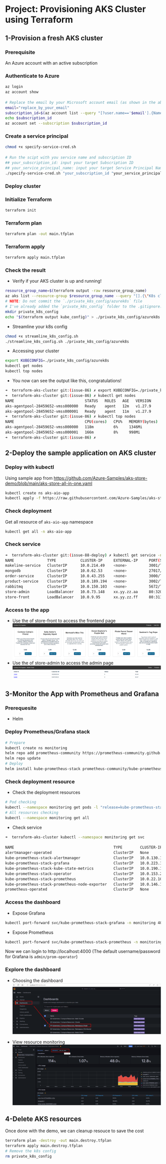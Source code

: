 # Project: Provisioning AKS Cluster using Terraform

## 1-Provision a fresh AKS cluster

### Prerequisite

An Azure account with an active subscription

### Authenticate to Azure

```bash
az login
az account show

# Replace the email by your Microsoft account email (as shown in the above command)
email="replace_by_your_email"
subscription_id=$(az account list --query "[?user.name=='$email'].{Name:name, ID:id, Default:isDefault}" | jq -r '.[].ID')
echo $subscription_id
az account set --subscription $subscription_id
```

### Create a service principal

```bash
chmod +x specify-service-cred.sh

# Run the scipt with you service name and subscription ID
## your_subscription_id: input your target Subscription ID
## your_service_principal_name: input your target Service Principal Name
./specify-service-cred.sh "your_subscription_id "your_service_principal_name"
```

### Deploy cluster

### Initialize Terraform

```bash
terraform init
```

### Terraform plan

```bash
terraform plan -out main.tfplan
```

### Terraform apply

```bash
terraform apply main.tfplan
```

### Check the result

- Verify if your AKS cluster is up and running!

```bash
resource_group_name=$(terraform output -raw resource_group_name)
az aks list --resource-group $resource_group_name --query "[].{\"K8s cluster name\":name}" --output table
# NOTE: Do not commit the `./private_k8s_config/azurek8s` file
# I've already added the `private_k8s_config` folder to the .gitignore. But just for sure!
mkdir private_k8s_config
echo "$(terraform output kube_config)" > ./private_k8s_config/azurek8s
```

- Streamline your k8s config

```bash
chmod +x streamline_k8s_config.sh
./streamline_k8s_config.sh ./private_k8s_config/azurek8s
```

- Accessing your cluster

```bash
export KUBECONFIG=./private_k8s_config/azurek8s
kubectl get nodes
kubectl top nodes
```

- You now can see the output like this, congratulations!

```bash
➜  terraform-aks-cluster git:(issue-86) ✗ export KUBECONFIG=./private_k8s_config/azurek8s
➜  terraform-aks-cluster git:(issue-86) ✗ kubectl get nodes
NAME                                STATUS   ROLES   AGE   VERSION
aks-agentpool-28459652-vmss000000   Ready    agent   12m   v1.27.9
aks-agentpool-28459652-vmss000001   Ready    agent   11m   v1.27.9
➜  terraform-aks-cluster git:(issue-86) ✗ kubectl top nodes
NAME                                CPU(cores)   CPU%   MEMORY(bytes)   MEMORY%
aks-agentpool-28459652-vmss000000   118m         6%     1346Mi          29%
aks-agentpool-28459652-vmss000001   166m         8%     998Mi           21%
➜  terraform-aks-cluster git:(issue-86) ✗
```

## 2-Deploy the sample application on AKS cluster

### Deploy with kubectl

Using sample app from https://github.com/Azure-Samples/aks-store-demo/blob/main/aks-store-all-in-one.yaml

```bash
kubectl create ns aks-aio-app
kubectl apply -f https://raw.githubusercontent.com/Azure-Samples/aks-store-demo/main/aks-store-all-in-one.yaml -n aks-aio-app
```

### Check deployment

Get all resource of `aks-aio-app` namespace

```bash
kubectl get all -n aks-aio-app
```

### Check service

```bash
➜  terraform-aks-cluster git:(issue-88-deploy) ✗ kubectl get service -n aks-aio-app
NAME               TYPE           CLUSTER-IP     EXTERNAL-IP     PORT(S)              AGE
makeline-service   ClusterIP      10.0.214.49    <none>          3001/TCP             2m2s
mongodb            ClusterIP      10.0.62.53     <none>          27017/TCP            2m7s
order-service      ClusterIP      10.0.43.255    <none>          3000/TCP             2m4s
product-service    ClusterIP      10.0.189.194   <none>          3002/TCP             2m1s
rabbitmq           ClusterIP      10.0.150.103   <none>          5672/TCP,15672/TCP   2m5s
store-admin        LoadBalancer   10.0.73.148    xx.yy.zz.aa     80:32072/TCP         118s
store-front        LoadBalancer   10.0.9.95      xx.yy.zz.ff     80:31199/TCP         119s
```

### Access to the app

- Use the <EXTERNAL-IP> of store-front to access the frontend page
  ![](./assets/result/store-front.png)
- Use the <EXTERNAL-IP> of store-admin to access the admin page
  ![](./assets/result/store-admin.png)

## 3-Monitor the App with Prometheus and Grafana

### Prerequesite

- Helm

### Deploy Prometheus/Grafana stack

```bash
# Prepare
kubectl create ns monitoring
helm repo add prometheus-community https://prometheus-community.github.io/helm-charts
helm repo update
# Deploy
helm install kube-prometheus-stack prometheus-community/kube-prometheus-stack --namespace monitoring
```

### Check deployment resource

- Check the deployment resources

```bash
# Pod checking
kubectl --namespace monitoring get pods -l "release=kube-prometheus-stack"
# All resources checking
kubectl --namespace monitoring get all
```

- Check service

```bash
➜  terraform-aks-cluster kubectl --namespace monitoring get svc

NAME                                             TYPE        CLUSTER-IP     EXTERNAL-IP   PORT(S)                      AGE
alertmanager-operated                            ClusterIP   None           <none>        9093/TCP,9094/TCP,9094/UDP   3m12s
kube-prometheus-stack-alertmanager               ClusterIP   10.0.130.140   <none>        9093/TCP,8080/TCP            3m18s
kube-prometheus-stack-grafana                    ClusterIP   10.0.223.108   <none>        80/TCP                       3m18s
kube-prometheus-stack-kube-state-metrics         ClusterIP   10.0.190.136   <none>        8080/TCP                     3m18s
kube-prometheus-stack-operator                   ClusterIP   10.0.153.232   <none>        443/TCP                      3m18s
kube-prometheus-stack-prometheus                 ClusterIP   10.0.22.103    <none>        9090/TCP,8080/TCP            3m18s
kube-prometheus-stack-prometheus-node-exporter   ClusterIP   10.0.146.164   <none>        9100/TCP                     3m18s
prometheus-operated                              ClusterIP   None           <none>        9090/TCP                     3m12s
```

### Access the dashboard

- Expose Grafana

```bash
kubectl port-forward svc/kube-prometheus-stack-grafana -n monitoring 4000:80
```

- Expose Prometheus

```bash
kubectl port-forward svc/kube-prometheus-stack-prometheus -n monitoring 4001:9090
```

Now we can login to http://localhost:4000 (The default username/password for Grafana is `admin/prom-operator`)

### Explore the dashboard

- Choosing the dashboard
  ![](./assets/result/grafana_dashboard_choose.png)

- View resource monitoring
  ![](./assets/result/grafana_dashboard_detail.png)

## 4-Delete AKS resources

Once done with the demo, we can cleanup resouce to save the cost

```bash
terraform plan -destroy -out main.destroy.tfplan
terraform apply main.destroy.tfplan
# Remove the k8s config
rm private_k8s_config
```
